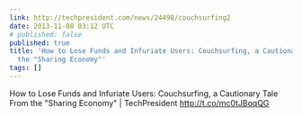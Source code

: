 ```yaml
---
link: http://techpresident.com/news/24498/couchsurfing2
date: 2013-11-08 03:12 UTC
# published: false
published: true
title: 'How to Lose Funds and Infuriate Users: Couchsurfing, a Cautionary Tale From
  the "Sharing Economy"'
tags: []
---
```


How to Lose Funds and Infuriate Users: Couchsurfing, a Cautionary Tale From the "Sharing Economy" | TechPresident http://t.co/mc0tJBoqQG
